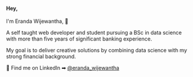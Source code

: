#### Hey, 

I'm Eranda Wijewantha, 👋

A self taught web developer and student pursuing a BSc in data science with more than five years of significant banking experience.
 
My goal is to deliver creative solutions by combining data science with my strong financial background.

💬 Find me on LinkedIn ➡︎ [@eranda_wijewantha]([https://www.linkedin.com/in/mochen862/](https://www.linkedin.com/in/eranda-wijewantha/))

<!--
**mochen862/mochen862** is a ✨ _special_ ✨ repository because its `README.md` (this file) appears on your GitHub profile.

Here are some ideas to get you started:

- 🔭 I’m currently working on ...
- 🌱 I’m currently learning ...
- 👯 I’m looking to collaborate on ...
- 🤔 I’m looking for help with ...
- 💬 Ask me about ...
- 📫 How to reach me: ...
- 😄 Pronouns: ...
- ⚡ Fun fact: ...
-->

